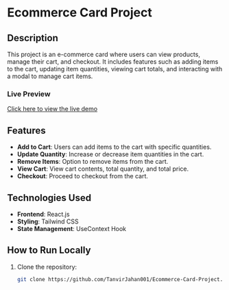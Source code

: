 # Ecommerce Card Project


## Description
This project is an e-commerce card where users can view products, manage their cart, and checkout. It includes features such as adding items to the cart, updating item quantities, viewing cart totals, and interacting with a modal to manage cart items.

### Live Preview
[Click here to view the live demo]([https://your-live-demo-link.com](https://ecommerce-card-project.vercel.app/))

## Features
- **Add to Cart**: Users can add items to the cart with specific quantities.
- **Update Quantity**: Increase or decrease item quantities in the cart.
- **Remove Items**: Option to remove items from the cart.
- **View Cart**: View cart contents, total quantity, and total price.
- **Checkout**: Proceed to checkout from the cart.

## Technologies Used
- **Frontend**: React.js
- **Styling**: Tailwind CSS
- **State Management**: UseContext Hook

## How to Run Locally
1. Clone the repository:
   ```bash
   git clone https://github.com/TanvirJahan001/Ecommerce-Card-Project.git
